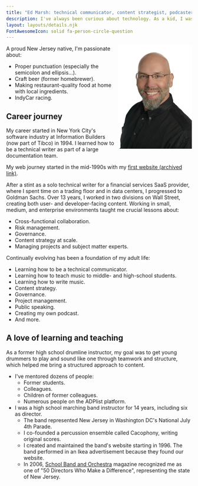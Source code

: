 ```yaml
---
title: "Ed Marsh: technical communicator, content strategist, podcaster, mentor"
description: I've always been curious about technology. As a kid, I was the one who pushed all the buttons to see what would happen. That curiosity led to some scolding and an award-winning career in technical communication.
layout: layouts/details.njk
FontAwesomeIcon: solid fa-person-circle-question
---
```


<img src="/assets/images/ed-marsh.jpg" style="float:right; width:200px" alt="Ed Marsh" />

A proud New Jersey native, I'm passionate about:

- Proper punctuation (especially the semicolon and ellipsis&hellip;).
- Craft beer (former homebrewer).
- Making restaurant-quality food at home with local ingredients.
- IndyCar racing.

## Career journey

My career started in New York City's software industry at Information Builders (now part of Tibco) in 1994. I learned how to be a technical writer as part of a large documentation team.

My web journey started in the mid-1990s with my [first website (archived link)](https://web.archive.org/web/19991008110914/http://www.geocities.com/SoHo/Cafe/8299/frameset.html).

After a stint as a solo technical writer for a financial services SaaS provider, where I spent time on a trading floor and in data centers, I progressed to Goldman Sachs. Over 13 years, I worked in two divisions on Wall Street, creating both user- and developer-facing content. Working in small, medium, and enterprise environments taught me crucial lessons about:

- Cross-functional collaboration.
- Risk management.
- Governance.
- Content strategy at scale.
- Managing projects and subject matter experts.

Continually evolving has been a foundation of my adult life:

- Learning how to be a technical communicator.
- Learning how to teach music to middle- and high-school students.
- Learning how to write music.
- Content strategy.
- Governance.
- Project management.
- Public speaking.
- Creating my own podcast.
- And more.

## A love of learning and teaching

As a former high school drumline instructor, my goal was to get young drummers to play and sound like one through teamwork and structure, which helped me bring a structured approach to content.

- I've mentored dozens of people:
  - Former students.
  - Colleagues.
  - Children of former colleagues.
  - Numerous people on the ADPlist platform.
- I was a high school marching band instructor for 14 years, including six as director.
  - The band represented New Jersey in Washington DC's National July 4th Parade.
  - I co-founded a percussion ensemble called Cacophony, writing original scores.
  - I created and maintained the band's website starting in 1996. The band performed in an Ikea advertisement because they found our website.
  - In 2006, [School Band and Orchestra](http://www.sbomagazine.com/) magazine recognized me as one of "50 Directors Who Make a Difference", representing the state of New Jersey.
